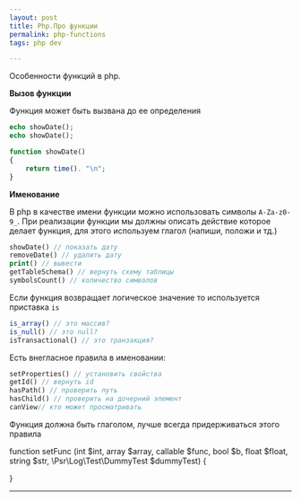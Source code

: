 ```yaml
--- 
layout: post 
title: Php.Про функции
permalink: php-functions
tags: php dev

--- 
```


Особенности функций в php.

**Вызов функции**

Функция может быть вызвана до ее определения

~~~php
echo showDate();
echo showDate();

function showDate()
{
    return time(). "\n";
}
~~~

**Именование**

В php в качестве имени функции можно использовать символы `A-Za-z0-9_`.
При реализации функции мы должны описать действие которое делает функция, для этого используем глагол (напиши, положи и тд.)

~~~php
showDate() // показать дату
removeDate() // удалить дату
print() // вывести
getTableSchema() // вернуть схему таблицы
symbolsCount() // количество символов
~~~

Если функция возвращает логическое значение то используется приставка `is`

~~~php
is_array() // это массив?
is_null() // это null?
isTransactional() // это транзакция?
~~~

Есть внегласное правила в именовании:

~~~php
setProperties() // установить свойства
getId() // вернуть id
hasPath() // проверить путь
hasChild() // проверить на дочерний элемент
canView// кто может просматривать
~~~

Функция должна быть глаголом, лучше всегда придерживаться этого правила



function setFunc (int $int, array $array, callable $func, bool $b, float $float, string $str, \Psr\Log\Test\DummyTest $dummyTest)
{

}

----

